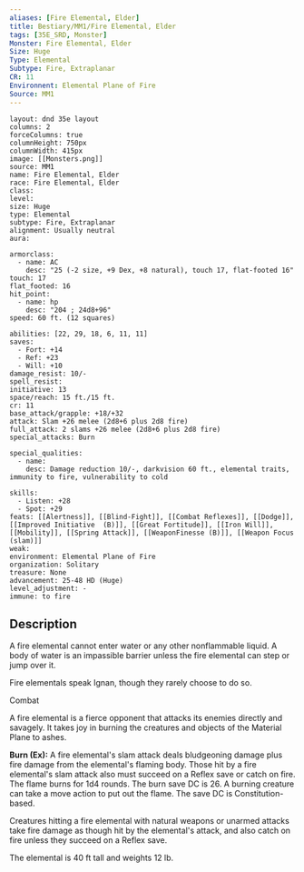 ```yaml
---
aliases: [Fire Elemental, Elder]
title: Bestiary/MM1/Fire Elemental, Elder
tags: [35E_SRD, Monster]
Monster: Fire Elemental, Elder
Size: Huge
Type: Elemental
Subtype: Fire, Extraplanar
CR: 11
Environnent: Elemental Plane of Fire
Source: MM1
---
```


```statblock
layout: dnd 35e layout
columns: 2
forceColumns: true
columnHeight: 750px
columnWidth: 415px
image: [[Monsters.png]]
source: MM1
name: Fire Elemental, Elder
race: Fire Elemental, Elder
class: 
level: 
size: Huge
type: Elemental
subtype: Fire, Extraplanar
alignment: Usually neutral
aura: 

armorclass:
  - name: AC
    desc: "25 (-2 size, +9 Dex, +8 natural), touch 17, flat-footed 16"
touch: 17
flat_footed: 16
hit_point:
  - name: hp
    desc: "204 ; 24d8+96"
speed: 60 ft. (12 squares)

abilities: [22, 29, 18, 6, 11, 11]
saves:
  - Fort: +14
  - Ref: +23
  - Will: +10
damage_resist: 10/-
spell_resist: 
initiative: 13
space/reach: 15 ft./15 ft.
cr: 11
base_attack/grapple: +18/+32
attack: Slam +26 melee (2d8+6 plus 2d8 fire)
full_attack: 2 slams +26 melee (2d8+6 plus 2d8 fire)
special_attacks: Burn

special_qualities:
  - name: 
    desc: Damage reduction 10/-, darkvision 60 ft., elemental traits, immunity to fire, vulnerability to cold

skills:
  - Listen: +28
  - Spot: +29
feats: [[Alertness]], [[Blind-Fight]], [[Combat Reflexes]], [[Dodge]], [[Improved Initiative  (B)]], [[Great Fortitude]], [[Iron Will]], [[Mobility]], [[Spring Attack]], [[WeaponFinesse (B)]], [[Weapon Focus (slam)]]
weak: 
environment: Elemental Plane of Fire
organization: Solitary
treasure: None
advancement: 25-48 HD (Huge)
level_adjustment: -
immune: to fire
```

## Description

<p>A fire elemental cannot enter water or any other nonflammable liquid. A body of water is an impassible barrier unless the fire elemental can step or jump over it.</p>
<p>Fire elementals speak Ignan, though they rarely choose to do so.</p>
<p>Combat</p>
<p>A fire elemental is a fierce opponent that attacks its enemies directly and savagely. It takes joy in burning the creatures and objects of the Material Plane to ashes.</p>
<p>
            <b>Burn (Ex):</b> A fire elemental's slam attack deals bludgeoning damage plus fire damage from the elemental's flaming body. Those hit by a fire elemental's slam attack also must succeed on a Reflex save or catch on fire. The flame burns for 1d4 rounds. The burn save DC is 26. A burning creature can take a move action to put out the flame. The save DC is Constitution- based.</p>
<p>Creatures hitting a fire elemental with natural weapons or unarmed attacks take fire damage as though hit by the elemental's attack, and also catch on fire unless they succeed on a Reflex save.</p>
<p>The elemental is 40 ft tall and weights 12 lb.</p>